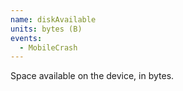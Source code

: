 ```yaml
---
name: diskAvailable
units: bytes (B)
events:
  - MobileCrash
---
```


Space available on the device, in bytes.